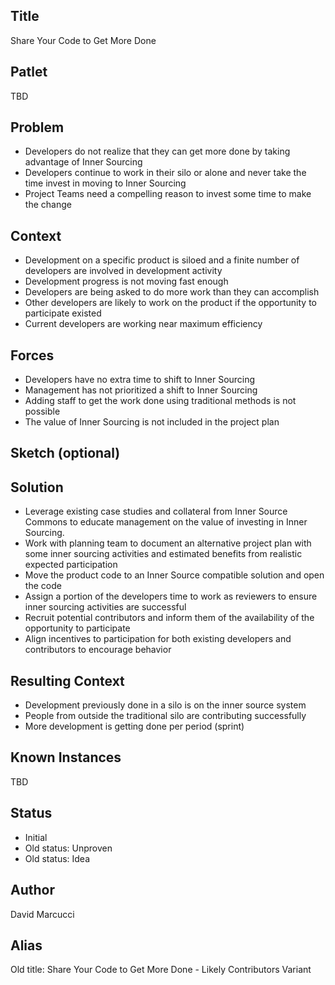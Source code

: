 ## Title

Share Your Code to Get More Done

## Patlet

TBD

## Problem

* Developers do not realize that they can get more done by taking advantage of Inner Sourcing
* Developers continue to work in their silo or alone and never take the time invest in moving to Inner Sourcing
* Project Teams need a compelling reason to invest some time to make the change

## Context

* Development on a specific product is siloed and a finite number of developers are involved in development activity
* Development progress is not moving fast enough
* Developers are being asked to do more work than they can accomplish
* Other developers are likely to work on the product if the opportunity to participate existed
* Current developers are working near maximum efficiency

## Forces

* Developers have no extra time to shift to Inner Sourcing
* Management has not prioritized a shift to Inner Sourcing
* Adding staff to get the work done using traditional methods is not possible
* The value of Inner Sourcing is not included in the project plan

## Sketch (optional)

## Solution

* Leverage existing case studies and collateral from Inner Source Commons to educate management on the value of investing in Inner Sourcing.
* Work with planning team to document an alternative project plan with some inner sourcing activities and estimated benefits from realistic expected participation
* Move the product code to an Inner Source compatible solution and open the code
* Assign a portion of the developers time to work as reviewers to ensure inner sourcing activities are successful
* Recruit potential contributors and inform them of the availability of the opportunity to participate
* Align incentives to participation for both existing developers and contributors to encourage behavior

## Resulting Context

* Development previously done in a silo is on the inner source system
* People from outside the traditional silo are contributing successfully
* More development is getting done per period (sprint)

## Known Instances

TBD

## Status

* Initial
* Old status: Unproven
* Old status: Idea

## Author

David Marcucci

## Alias

Old title: Share Your Code to Get More Done - Likely Contributors Variant

